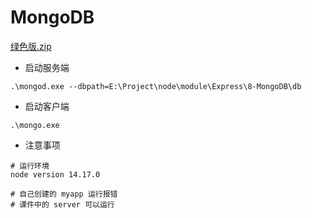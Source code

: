 # MongoDB

[绿色版.zip](https://fastdl.mongodb.org/windows/mongodb-windows-x86_64-4.4.4.zip)

- 启动服务端

``` shell
.\mongod.exe --dbpath=E:\Project\node\module\Express\8-MongoDB\db
```

- 启动客户端

``` shell
.\mongo.exe
```

- 注意事项

``` shell
# 运行环境
node version 14.17.0

# 自己创建的 myapp 运行报错
# 课件中的 server 可以运行
```
